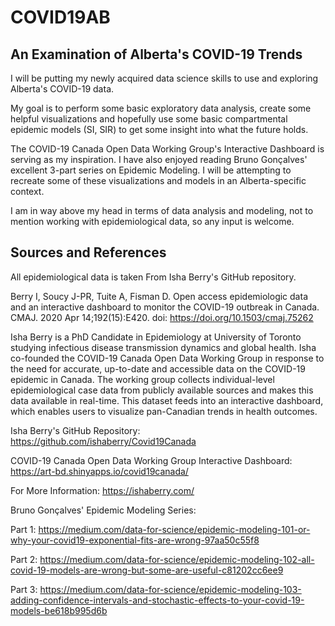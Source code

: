 # COVID19AB

## An Examination of Alberta's COVID-19 Trends

I will be putting my newly acquired data science skills to use and exploring Alberta's COVID-19 data.

My goal is to perform some basic exploratory data analysis, create some helpful visualizations and hopefully use some basic compartmental epidemic models (SI, SIR) to get some insight into what the future holds.

The COVID-19 Canada Open Data Working Group's Interactive Dashboard is serving as my inspiration. I have also enjoyed reading Bruno Gonçalves' excellent 3-part series on Epidemic Modeling. I will be attempting to recreate some of these visualizations and models in an Alberta-specific context.

I am in way above my head in terms of data analysis and modeling, not to mention working with epidemiological data, so any input is welcome.

## Sources and References

All epidemiological data is taken From Isha Berry's GitHub repository.

Berry I, Soucy J-PR, Tuite A, Fisman D. Open access epidemiologic data and an interactive dashboard to monitor the COVID-19 outbreak in Canada. CMAJ. 2020 Apr 14;192(15):E420. doi: https://doi.org/10.1503/cmaj.75262

Isha Berry is a PhD Candidate in Epidemiology at University of Toronto studying infectious disease transmission dynamics and global health. Isha co-founded the COVID-19 Canada Open Data Working Group in response to the need for accurate, up-to-date and accessible data on the COVID-19 epidemic in Canada. The working group collects individual-level epidemiological case data from publicly available sources and makes this data available in real-time. This dataset feeds into an interactive dashboard, which enables users to visualize pan-Canadian trends in health outcomes.

Isha Berry's GitHub Repository: https://github.com/ishaberry/Covid19Canada

COVID-19 Canada Open Data Working Group Interactive Dashboard: https://art-bd.shinyapps.io/covid19canada/

For More Information: https://ishaberry.com/

Bruno Gonçalves' Epidemic Modeling Series:

Part 1: https://medium.com/data-for-science/epidemic-modeling-101-or-why-your-covid19-exponential-fits-are-wrong-97aa50c55f8

Part 2: https://medium.com/data-for-science/epidemic-modeling-102-all-covid-19-models-are-wrong-but-some-are-useful-c81202cc6ee9

Part 3: https://medium.com/data-for-science/epidemic-modeling-103-adding-confidence-intervals-and-stochastic-effects-to-your-covid-19-models-be618b995d6b
